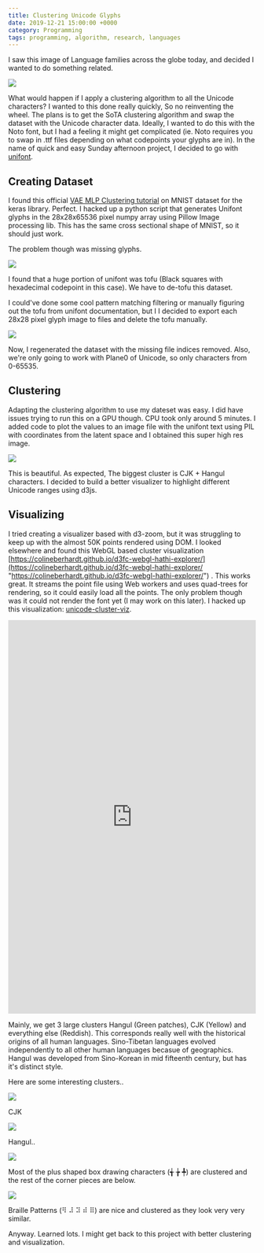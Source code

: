```yaml
---
title: Clustering Unicode Glyphs
date: 2019-12-21 15:00:00 +0000
category: Programming
tags: programming, algorithm, research, languages
---
```

I saw this image of Language families across the globe today, and decided I wanted to do something related.

![](/images/language_families_map.png)

What would happen if I apply a clustering algorithm to all the Unicode characters? I wanted to this done really quickly, So no reinventing the wheel. The plans is to get the SoTA clustering algorithm and swap the dataset with the Unicode character data. Ideally, I wanted to do this with the Noto font, but I had a feeling it might get complicated (ie. Noto requires you to swap in .ttf files depending on what codepoints your glyphs are in). In the name of quick and easy Sunday afternoon project, I decided to go with [unifont](https://unifoundry.com/unifont/ "unifont").

## Creating Dataset

I found this official [VAE MLP Clustering tutorial](https://blog.keras.io/building-autoencoders-in-keras.html) on MNIST dataset for the keras library. Perfect. I hacked up a python script that generates Unifont glyphs in the 28x28x65536 pixel numpy array using Pillow Image processing lib. This has the same cross sectional shape of MNIST, so it should just work.

The problem though was missing glyphs.

![](/images/screenshot-from-2021-12-30-20-42-18.png)

I found that a huge portion of unifont was tofu (Black squares with hexadecimal codepoint in this case). We have to de-tofu this dataset.

I could've done some cool pattern matching filtering or manually figuring out the tofu from unifont documentation, but I I decided to export each 28x28 pixel glyph image to files and delete the tofu manually.

![](/images/wwwture.PNG)

Now, I regenerated the dataset with the missing file indices removed. Also, we're only going to work with Plane0 of Unicode, so only characters from 0-65535.

## Clustering

Adapting the clustering algorithm to use my dateset was easy. I did have issues trying to run this on a GPU though. CPU took only around 5 minutes. I added code to plot the values to an image file with the unifont text using PIL with coordinates from the latent space and I obtained this super high res image.

![](/images/chart3.png)

This is beautiful. As expected, The biggest cluster is CJK + Hangul characters. I decided to build a better visualizer to highlight different Unicode ranges using d3js.

## Visualizing

I tried creating a visualizer based with d3-zoom, but it was struggling to keep up with the almost 50K points rendered using DOM. I looked elsewhere and found this WebGL based cluster visualization [https://colineberhardt.github.io/d3fc-webgl-hathi-explorer/](https://colineberhardt.github.io/d3fc-webgl-hathi-explorer/ "https://colineberhardt.github.io/d3fc-webgl-hathi-explorer/") . This works great. It streams the point file using Web workers and uses quad-trees for rendering, so it could easily load all the points. The only problem though was it could not render the font yet (I may work on this later). I hacked up this visualization: [unicode-cluster-viz](https://avinayak.github.io/unicode-cluster-viz/ "https://avinayak.github.io/unicode-cluster-viz/").

<iframe src="https://avinayak.github.io/unicode-cluster-viz/" style="height: 800px;width: 100%;" frameBorder="0" ></iframe>

Mainly, we get 3 large clusters Hangul (Green patches), CJK (Yellow) and everything else (Reddish). This corresponds really well with the historical origins of all human languages. Sino-Tibetan languages evolved independently to all other human languages becasue of geographics. Hangul was developed from Sino-Korean in mid fifteenth century, but has it's distinct style. 

Here are some interesting clusters..

![](/images/screenshot-from-2021-12-30-20-27-34.png)

CJK

![](/images/screenshot-from-2021-12-30-20-24-41.png)

Hangul..

![](/images/screenshot-from-2021-12-30-20-14-12.png)

Most of the plus shaped box drawing characters (╅ ╆ ╇) are clustered and the rest of the corner pieces are below.

![](/images/screenshot-from-2021-12-30-20-20-07.png)

Braille Patterns (⠻ ⠼ ⠽ ⠾ ⠿) are nice and clustered as they look very very similar.

Anyway. Learned lots. I might get back to this project with better clustering and visualization.